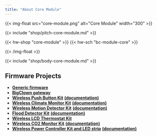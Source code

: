 ```yaml
---
title: "About Core Module"
---
```


{{< img-float src="core-module.png" alt="Core Module" width="300" >}}

{{< include "shop/pitch-core-module.md" >}}

{{< hw-shop "core-module" >}}
{{< hw-sch "bc-module-core" >}}

{{< /img-float >}}

{{< include "shop/body-core-module.md" >}}

## Firmware Projects

* [**Generic firmware**](https://github.com/bigclownlabs/bcf-generic-node/releases)
* [**BigClown gateway**](https://github.com/bigclownlabs/bcf-gateway/releases)
* [**Wireless Push Button Kit**](https://github.com/bigclownlabs/bcf-kit-wireless-push-button/releases) [**(documentation)**](https://www.bigclown.com/doc/projects/wireless-push-button/)
* [**Wireless Climate Monitor Kit**](https://github.com/bigclownlabs/bcf-kit-wireless-climate-monitor/releases) [**(documentation)**](https://www.bigclown.com/doc/projects/wireless-climate-monitor/)
* [**Wireless Motion Detector Kit**](https://github.com/bigclownlabs/bcf-kit-wireless-motion-detector/releases) [**(documentation)**](https://www.bigclown.com/doc/projects/wireless-motion-detector/)
* [**Flood Detector Kit**](https://github.com/bigclownlabs/bcf-kit-wireless-flood-detector/releases) [**(documentation)**](https://www.bigclown.com/doc/projects/wireless-flood-detector/)
* [**Wireless LCD Thermostat Kit**](https://github.com/bigclownlabs/bcf-kit-wireless-climate-monitor/releases)
* [**Wireless CO2 Monitor Kit**](https://github.com/bigclownlabs/bcf-kit-wireless-co2-monitor/releases) [**(documentation)**](https://www.bigclown.com/doc/projects/wireless-co2-monitor/)
* [**Wireless Power Controller Kit and LED strip**](https://github.com/bigclownlabs/bcf-kit-wireless-power-controller/releases) [**(documentation)**](https://www.bigclown.com/doc/projects/wireless-led-strip/)
